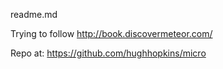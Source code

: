 readme.md


Trying to follow http://book.discovermeteor.com/

Repo at: https://github.com/hughhopkins/micro